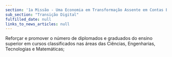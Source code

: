 ```yaml
---
section: '1a Missão - Uma Economia em Transformação Assente em Contas Equilibradas'
sub_section: "Transição Digital"
fulfilled_date: null
links_to_news_articles: null
---
```


Reforçar e promover o número de diplomados e graduados do ensino superior em cursos classificados nas áreas das Ciências, Engenharias, Tecnologias e Matemáticas;